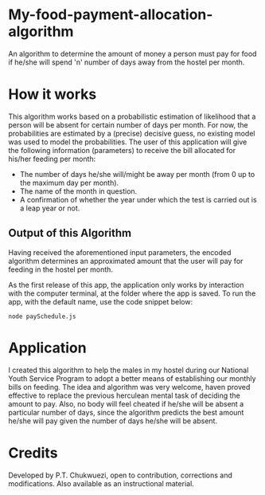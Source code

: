 # My-food-payment-allocation-algorithm

An algorithm to determine the amount of money a person must pay for food if he/she will spend 'n' number of days away from the hostel per month.

# How it works

This algorithm works based on a probabilistic estimation of likelihood that a person will be absent for certain number of days per month. For now, the probabilities are estimated by a (precise) decisive guess, no existing model was used to model the probabilities. The user of this application will give the following information (parameters) to receive the bill allocated for his/her feeding per month:

- The number of days he/she will/might be away per month (from 0 up to the maximum day per month).
- The name of the month in question.
- A confirmation of whether the year under which the test is carried out is a leap year or not.

## Output of this Algorithm

Having received the aforementioned input parameters, the encoded algorithm determines an approximated amount that the user will pay for feeding in the hostel per month.

As the first release of this app, the application only works by interaction with the computer terminal, at the folder where the app is saved.
To run the app, with the default name, use the code snippet below:

```
node paySchedule.js
```

# Application

I created this algorithm to help the males in my hostel during our National Youth Service Program to adopt a better means of establishing our monthly bills on feeding. The idea and algorithm was very welcome, haven proved effective to replace the previous herculean mental task of deciding the amount to pay. Also, no body will feel cheated if he/she will be absent a particular number of days, since the algorithm predicts the best amount he/she will pay given the number of days he/she will be absent.

# Credits

Developed by P.T. Chukwuezi, open to contribution, corrections and modifications. Also available as an instructional material.
